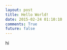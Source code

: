```yaml
---
layout: post
title: Hello World!
date: 2015-02-24 01:10:10
comments: True
future: false
---
```

 hi
